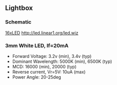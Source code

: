 ## Lightbox

### Schematic

[16xLED](!)
http://led.linear1.org/led.wiz

### 3mm White LED, lf=20mA

* Forward Voltage: 3.2v (min), 3.4v (typ)
* Dominant Wavelength: 5000K (min), 6500K (typ)
* MCD: 16000 (min), 20000 (typ)
* Reverse current, Vr=5V: 10uA (max)
* Power Angle: 20-25deg


